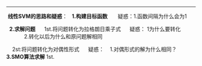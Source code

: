 ___
  **线性SVM的思路和疑惑**： 
   __1.构建目标函数__  
      疑惑：1.函数间隔为什么会为1  
      
   __2.求解问题__ 
      1st.将问题转化为拉格朗日乘子式
      疑惑：   1为什么要转化  
              2.转化以后为什么和原问题解相同
              
      2st:将问题转化为对偶性形式
      疑惑：    1.对偶形式的解为什么相同？
   __3.SMO算法求解__
      1st.
       
      
       
  
